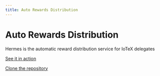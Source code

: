 ```yaml
---
title: Auto Rewards Distribution
---
```


# Auto Rewards Distribution

Hermes is the automatic reward distribution service for IoTeX delegates

[See it in action](https://hermes.to)

[Clone the repository](https://github.com/iotexproject/iotex-hermes#iotex-hermes)
